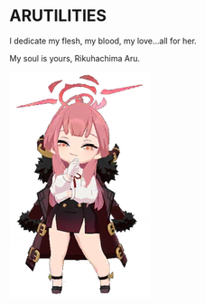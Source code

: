# ARUTILITIES

I dedicate my flesh, my blood, my love...all for her.

My soul is yours, Rikuhachima Aru.

![Rikuhachima Aru](./apps/web/public/Aru.png)
